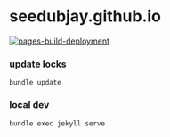 # seedubjay.github.io

[![pages-build-deployment](https://github.com/seedubjay/seedubjay.github.io/actions/workflows/pages/pages-build-deployment/badge.svg)](https://github.com/seedubjay/seedubjay.github.io/actions/workflows/pages/pages-build-deployment)

### update locks
```
bundle update
```

### local dev
```
bundle exec jekyll serve
```